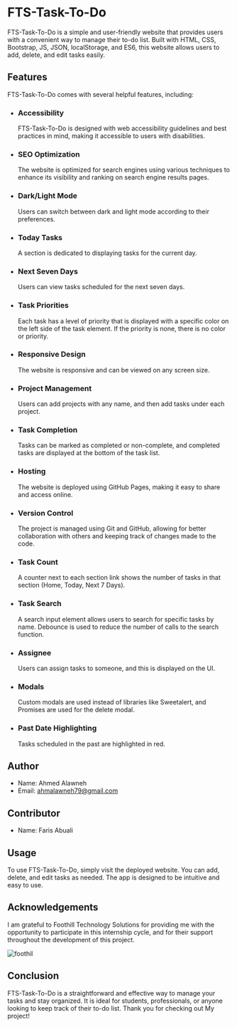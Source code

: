 # FTS-Task-To-Do

FTS-Task-To-Do is a simple and user-friendly website that provides users with a convenient way to manage their to-do list. 
Built with HTML, CSS, Bootstrap, JS, JSON, localStorage, and ES6, this website allows users to add, delete, and edit tasks easily.

## Features
FTS-Task-To-Do comes with several helpful features, including:
- ### Accessibility
  FTS-Task-To-Do is designed with web accessibility guidelines and best practices in mind, making it accessible to users with disabilities.

- ### SEO Optimization
  The website is optimized for search engines using various techniques to enhance its visibility and ranking on search engine results pages.

- ### Dark/Light Mode
  Users can switch between dark and light mode according to their preferences.

- ### Today Tasks
  A section is dedicated to displaying tasks for the current day.

- ### Next Seven Days
  Users can view tasks scheduled for the next seven days.

- ### Task Priorities
  Each task has a level of priority that is displayed with a specific color on the left side of the task element.
  If the priority is none, there is no color or priority.

- ### Responsive Design
  The website is responsive and can be viewed on any screen size.

- ### Project Management
  Users can add projects with any name, and then add tasks under each project.

- ### Task Completion
  Tasks can be marked as completed or non-complete, and completed tasks are displayed at the bottom of the task list.

- ### Hosting
  The website is deployed using GitHub Pages, making it easy to share and access online.

- ### Version Control
  The project is managed using Git and GitHub, allowing for better collaboration with others and keeping track of changes made to the code.

- ### Task Count
  A counter next to each section link shows the number of tasks in that section (Home, Today, Next 7 Days).
  
- ### Task Search
  A search input element allows users to search for specific tasks by name.
  Debounce is used to reduce the number of calls to the search function.
  
- ### Assignee
  Users can assign tasks to someone, and this is displayed on the UI.
  
- ### Modals
  Custom modals are used instead of libraries like Sweetalert, and Promises are used for the delete modal.
  
- ### Past Date Highlighting
  Tasks scheduled in the past are highlighted in red.
  
## Author
-  Name: Ahmed Alawneh
-  Email: ahmalawneh79@gmail.com

## Contributor
- Name: Faris Abuali

## Usage
  To use FTS-Task-To-Do, simply visit the deployed website. You can add, delete, and edit tasks as needed. 
  The app is designed to be intuitive and easy to use.

## Acknowledgements
  I am grateful to Foothill Technology Solutions for providing me with the opportunity to participate in this internship cycle, 
  and for their support throughout the development of this project.
  
  ![foothil](https://user-images.githubusercontent.com/93674478/231927323-082a31aa-3e59-438c-a595-9fc6061d6bb1.jpg)

## Conclusion
  FTS-Task-To-Do is a straightforward and effective way to manage your tasks and stay organized.
  It is ideal for students, professionals, or anyone looking to keep track of their to-do list.
  Thank you for checking out My project!
